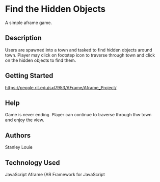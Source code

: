 # Find the Hidden Objects

A simple aframe game.

## Description

Users are spawned into a town and tasked to find hidden objects around town. Player may click on footstep icon to traverse through town and click on the hidden objects to find them.

## Getting Started

https://people.rit.edu/sxl7953/AFrame/Aframe_Project/



## Help
Game is never ending. Player can continue to traverse through thw town and enjoy the view.

## Authors

Stanley Louie

## Technology Used

JavaScript
Aframe (AR Framework for JavaScript

